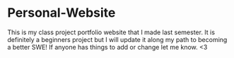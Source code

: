 # Personal-Website
This is my class project portfolio website that I made last semester. 
It is definitely a beginners project but I will update it along my path to becoming a better SWE!
If anyone has things to add or change let me know. <3
